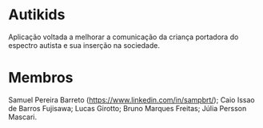 # Autikids
Aplicação voltada a melhorar a comunicação da criança portadora do espectro autista e sua inserção na sociedade.

# Membros
Samuel Pereira Barreto (https://www.linkedin.com/in/sampbrt/); Caio Issao de Barros Fujisawa; Lucas Girotto; Bruno Marques Freitas; Júlia Persson Mascari.
